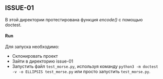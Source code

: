 ## ISSUE-01
 
В этой директории протестирована функция $\textit{encode()}$ с помощью doctest.
 
#### Run
 
Для запуска необходимо:
* Склонировать проект
* Зайти в директорию issue-01
* Запустить файл `test_morse.py`, используя команду `python3 -m doctest -v -o ELLIPSIS test_morse.py` или просто запустить `test_morse.py`.
 
